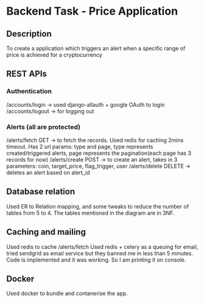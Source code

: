 # Backend Task - Price Application

## Description
To create a application which triggers an alert when a specific range of price is achieved for a cryptocurrency

## REST APIs
### Authentication 
 /accounts/login -> used django-allauth + google OAuth to login
 /accounts/logout -> for logging out

### Alerts (all are protected)
 /alerts/fetch GET -> to fetch the records. Used redis for caching 2mins timeout. Has 2 url params: type and page, type represents created/triggered alerts, page represents the pagination(each page has 3 records for now)
 /alerts/create POST -> to create an alert, takes in 3 parameters: coin, target_price, flag_trigger, user
 /alerts/delete DELETE -> deletes an alert based on alert_id

## Database relation
Used ER to Relation mapping, and some tweaks to reduce the number of tables from 5 to  4. The tables mentioned in the diagram are in 3NF.

## Caching and mailing
Used redis to cache /alerts/fetch
Used redis + celery as a queuing for email, tried sendgrid as email service but they banned me in less than 5 minutes. Code is implemented and it was working. So I am printing it on console.

## Docker
Used docker to bundle and contanerise the app.


